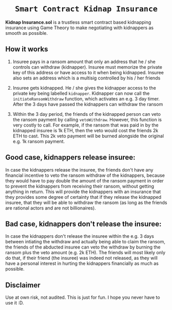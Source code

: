 <h1 align=center><code>Smart Contract Kidnap Insurance</code></h1>

**Kidnap Insurance.sol** is a trustless smart contract based kidnapping insurance using Game Theory to make negotiating with kidnappers as smooth as possible.

## How it works

1. Insuree pays in a ransom amount that only an address that he / she controls can withdraw (kidnapper). Insuree must memorize the private key of this address or have access to it when being kidnapped. Insuree also sets an address which is a multisig controlled by his / her friends

2. Insuree gets kidnapped. He / she gives the kidnapper access to the private key being labelled `kidnapper`. Kidnapper can now call the `initiateRansomWithdraw` function, which activates an e.g. 3 day timer. After the 3 days have passed the kidnappers can withdraw the ransom

3. Within the 3 day period, the friends of the kidnapped person can veto the ransom payment by calling `vetoWithdraw`. However, this function is very costly to call. For example, if the ransom that was paid in by the kidnapped insuree is 1k ETH, then the veto would cost the friends 2k ETH to cast. This 2k veto payment will be burned alongside the original e.g. 1k ransom payment.

## Good case, kidnappers release insuree:

In case the kidnappers release the insuree, the friends don't have any financial incentive to veto the ransom withdraw of the kidnappers, because they would have to pay double the amount of the ransom payment in order to prevent the kidnappers from receiving their ransom, without getting anything in return. This will provide the kidnappers with an insurance that they provides some degree of certainty that if they release the kidnapped insuree, that they will be able to withdraw the ransom (as long as the friends are rational actors and are not billionaires).

## Bad case, kidnappers don't release the insuree:

In case the kidnappers don't release the insuree within the e.g. 3 days between intiating the withdraw and actually being able to claim the ransom, the friends of the abducted insuree can veto the withdraw by burning the ransom plus the veto amount (e.g. 2k ETH). The friends will most likely only do that, if their friend (the insuree) was indeed not released, as they will have a personal interest in hurting the kidnappers financially as much as possible.

## Disclaimer

Use at own risk, not audited. This is just for fun. I hope you never have to use it :D.
